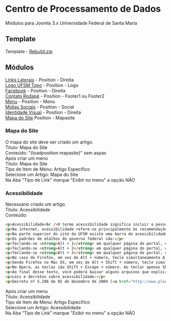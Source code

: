 # Centro de Processamento de Dados

Módulos para Joomla 3.x Universidade Federal de Santa Maria<br>

## Template
Template - [Rebuild.zip](https://github.com/m-menezes/CPD/blob/master/rebuild/rebuild.zip)<br>

## Módulos
[Links Laterais](https://github.com/m-menezes/CPD/blob/master/mod_cpd_links/mod_cpd_links.zip) - Position - Direita<br>
[Logo UFSM Topo](https://github.com/m-menezes/CPD/blob/master/mod_ufsm_logo/mod_ufsm_logo.zip) - Position - Logo<br>
[Facebook](https://github.com/m-menezes/CPD/blob/master/mod_cpd_facebook/mod_cpd_facebook.zip) - Position - Direita<br>
[Contato Rodapé](https://github.com/m-menezes/CPD/blob/master/mod_cpd_footer/mod_cpd_footer.zip) - Position - Footer1 ou Footer2<br>
[Menu](https://github.com/m-menezes/CPD/blob/master/mod_cpd_menu/mod_cpd_menu.zip) - Position - Menu<br>
[Mídias Sociais](https://github.com/m-menezes/CPD/blob/master/mod_cpd_social/mod_cpd_social.zip) - Position - Social<br>
[Identidade Visual](https://github.com/m-menezes/CPD/blob/master/mod_cpd_visual/mod_cpd_visual.zip) - Position - Direita<br>
[Mapa do Site](https://github.com/m-menezes/CPD/blob/master/mod_cpd_mapasite/mod_cpd_mapasite.zip) Position - Mapasite<br>

### Mapa do Site
O mapa do site deve ser criado um artigo. <br>
Titulo: Mapa do Site<br>
Conteúdo: "{loadposition mapasite}" sem aspas<br>
Após criar um menu<br>
Titulo: Mapa do Site<br>
Tipo de Item de Menu: Artigo Específico<br>
Selecione um Artigo: Mapa do Site<br>
Na Aba "Tipo de Link" marque "Exibir no menu" a opção NÃO<br>

### Acessibilidade
Necessário criado um artigo.<br>
Titulo: Acessibilidade<br>
Conteúdo:<br>
```html
<p>Acessibilidade<br />O termo acessibilidade significa incluir a pessoa com deficiência na participação de atividades como o uso de produtos, serviços e informações. Alguns exemplos são os prédios com rampas de acesso para cadeira de rodas e banheiros adaptados para deficientes. Se você está procurando a Comissão de Acessibilidade da UFSM, clique aqui.</p>
<p>Na internet, acessibilidade refere-se principalmente às recomendações do WCAG (World Content Accessibility Guide) do W3C e no caso do Governo Brasileiro ao e-MAG (Modelo de Acessibilidade em Governo Eletrônico). O e-MAG está alinhado as recomendações internacionais, mas estabelece padrões de comportamento acessível para sites governamentais.</p>
<p>Na parte superior do site da UFSM existe uma barra de acessibilidade onde se encontra atalhos de navegação padronizados e a opção para alterar o contraste. Essas ferramentas estão disponíveis em todas as páginas do portal.</p>
<p>Os padrões de atalhos do governo federal são:</p>
<p>Teclando-se <strong>Alt + 1</strong> em qualquer página do portal, chega-se diretamente ao começo do conteúdo principal da página.</p>
<p>Teclando-se <strong>Alt + 2</strong> em qualquer página do portal, chega-se diretamente ao início do menu principal.</p>
<p>Teclando-se <strong>Alt + 3</strong> em qualquer página do portal, chega-se diretamente em sua busca interna.</p>
<p>No caso do Firefox, em vez de Alt + número, tecle simultaneamente Alt + Shift + número.</p>
<p>Sendo Firefox no Mac OS, em vez de Alt + Shift + número, tecle simultaneamente Ctrl + Alt + número.</p>
<p>No Opera, as teclas são Shift + Escape + número. Ao teclar apenas Shift + Escape, o usuário encontrará uma janela com todas as alternativas de ACCESSKEY da página.</p>
<p>Ao final desse texto, você poderá baixar alguns arquivos que explicam melhor o termo acessibilidade e como deve ser implementado nos sites da Internet.</p>
<p>Leis e decretos sobre acessibilidade:</p>
<p>Decreto nº 5.296 de 02 de dezembro de 2004 (<a href="http://www.planalto.gov.br/ccivil_03/_Ato2004-2006/2004/Decreto/D5296.htm">http://www.planalto.gov.br/ccivil_03/_Ato2004-2006/2004/Decreto/D5296.htm</a>).<br />Decreto nº 6.949, de 25 de agosto de 2009 - Promulga a Convenção Internacional sobre os Direitos das Pessoas com Deficiência e seu Protocolo Facultativo (<a href="http://www.planalto.gov.br/ccivil_03/_ato2007-2010/2009/decreto/d6949.htm">http://www.planalto.gov.br/ccivil_03/_ato2007-2010/2009/decreto/d6949.htm</a>).<br />Decreto nº 7.724, de 16 de Maio de 2012 - Regulamenta a Lei No 12.527, que dispõe sobre o acesso a informações (<a href="http://www.planalto.gov.br/ccivil_03/_ato2011-2014/2012/Decreto/D7724.htm">http://www.planalto.gov.br/ccivil_03/_ato2011-2014/2012/Decreto/D7724.htm</a>).<br />Modelo de Acessibilidade de Governo Eletrônico (<a href="http://www.governoeletronico.gov.br/acoes-e-projetos/e-MAG">http://www.governoeletronico.gov.br/acoes-e-projetos/e-MAG</a>).<br />Portaria nº 03, de 07 de Maio de 2007 - Institucionaliza o Modelo de Acessibilidade em Governo Eletrônico – e-MAG (<a href="http://www.governoeletronico.gov.br/biblioteca/arquivos/portaria-no-03-de-07-05-2007">http://www.governoeletronico.gov.br/biblioteca/arquivos/portaria-no-03-de-07-05-2007</a>).</p>
```
Após criar um menu<br>
Titulo: Acessibilidade<br>
Tipo de Item de Menu: Artigo Específico<br>
Selecione um Artigo: Acessibilidade<br>
Na Aba "Tipo de Link" marque "Exibir no menu" a opção NÃO<br>
